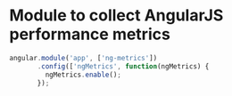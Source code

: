 Module to collect AngularJS performance metrics
===============================================

```javascript
angular.module('app', ['ng-metrics'])
       .config(['ngMetrics', function(ngMetrics) {
         ngMetrics.enable();
       });
```
